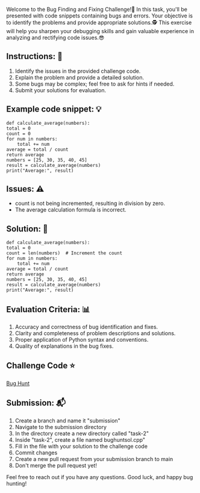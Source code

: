 Welcome to the Bug Finding and Fixing Challenge!:space_invader: In this task, you'll be presented with code snippets containing bugs and errors. Your objective is to identify the problems and provide appropriate solutions.:detective: This exercise will help you sharpen your debugging skills and gain valuable experience in analyzing and rectifying code issues.:sunglasses: 
## Instructions: :memo:
1. Identify the issues in the provided challenge code. 
2. Explain the problem and provide a detailed solution. 
4. Some bugs may be complex; feel free to ask for hints if needed. 
5. Submit your solutions for evaluation.
## Example code snippet: :bulb:
    def calculate_average(numbers): 
    total = 0 
    count = 0 
    for num in numbers: 
        total += num 
    average = total / count 
    return average 
    numbers = [25, 30, 35, 40, 45] 
    result = calculate_average(numbers)
    print("Average:", result) 
## Issues: :warning:
- count is not being incremented, resulting in division by zero.
- The average calculation formula is incorrect.
## Solution: :mag_right:
    def calculate_average(numbers): 
    total = 0 
    count = len(numbers)  # Increment the count 
    for num in numbers: 
        total += num 
    average = total / count 
    return average 
    numbers = [25, 30, 35, 40, 45] 
    result = calculate_average(numbers) 
    print("Average:", result) 
## Evaluation Criteria: :bar_chart:
1. Accuracy and correctness of bug identification and fixes.
2. Clarity and completeness of problem descriptions and solutions.
3. Proper application of Python syntax and conventions.
4. Quality of explanations in the bug fixes.

## Challenge Code :star:
[Bug Hunt](https://github.com/cognizance-amrita/OS-DOMAIN-TASK-2023/blob/main/TASK-2/bughunt.cpp)

## Submission: :mailbox_with_mail:
1. Create a branch and name it "submission"
2. Navigate to the submission directory
3. In the directory create a new directory called "task-2"
4. Inside "task-2", create a file named bughuntsol.cpp"
5. Fill in the file with your solution to the challenge code
6. Commit changes
7. Create a new pull request from your submission branch to main
8. Don't merge the pull request yet!

   
Feel free to reach out if you have any questions. Good luck, and happy bug hunting!




  


